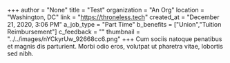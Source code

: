 +++
author = "None"
title = "Test"
organization = "An Org"
location = "Washington, DC"
link = "https://throneless.tech"
created_at = "December 21, 2020, 3:06 PM"
a_job_type = "Part Time"
b_benefits = ["Union","Tuition Reimbursement"]
c_feedback = ""
thumbnail = "../../images/nYCkyrUw_92668cc6.png"
+++
Cum sociis natoque penatibus et magnis dis parturient. Morbi odio eros, volutpat ut pharetra vitae, lobortis sed nibh.